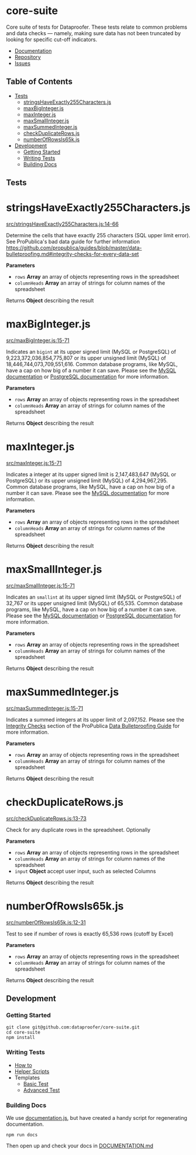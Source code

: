 # core-suite
Core suite of tests for Dataproofer. These tests relate to common problems and data checks — namely, making sure data has not been truncated by looking for specific cut-off indicators.

* [Documentation](https://github.com/dataproofer/core-suite/blob/master/README.md)
* [Repository](https://github.com/dataproofer/core-suite/)
* [Issues](https://github.com/dataproofer/core-suite/issues)

## Table of Contents

* [Tests](https://github.com/dataproofer/core-suite#tests)
  * [stringsHaveExactly255Characters.js](https://github.com/dataproofer/core-suite#stringsHaveExactly255Charactersjs)
  * [maxBigInteger.js](https://github.com/dataproofer/core-suite#maxBigIntegerjs)
  * [maxInteger.js](https://github.com/dataproofer/core-suite#maxIntegerjs)
  * [maxSmallInteger.js](https://github.com/dataproofer/core-suite#maxSmallIntegerjs)
  * [maxSummedInteger.js](https://github.com/dataproofer/core-suite#maxSummedIntegerjs)
  * [checkDuplicateRows.js](https://github.com/dataproofer/core-suite#checkDuplicateRowsjs)
  * [numberOfRowsIs65k.js](https://github.com/dataproofer/core-suite#numberOfRowsIs65kjs)
* [Development](https://github.com/dataproofer/core-suite#development)
  * [Getting Started](https://github.com/dataproofer/core-suite#getting-started)
  * [Writing Tests](https://github.com/dataproofer/stats-suite#writing-tests)
  * [Building Docs](https://github.com/dataproofer/core-suite#building-docs)

## Tests

# stringsHaveExactly255Characters.js

[src/stringsHaveExactly255Characters.js:14-66](https://github.com/dataproofer/core-suite/blob/master/src/stringsHaveExactly255Characters.js#L14-L66 "Source code on GitHub")

Determine the cells that have exactly 255 characters (SQL upper limit error). See ProPublica's bad data guide for further information
<https://github.com/propublica/guides/blob/master/data-bulletproofing.md#integrity-checks-for-every-data-set>

**Parameters**

-   `rows` **Array** an array of objects representing rows in the spreadsheet
-   `columnHeads` **Array** an array of strings for column names of the spreadsheet

Returns **Object** describing the result

# maxBigInteger.js

[src/maxBigInteger.js:15-71](https://github.com/dataproofer/core-suite/blob/master/src/maxBigInteger.js#L15-L71 "Source code on GitHub")

Indicates an `bigint` at its upper signed limit (MySQL or PostgreSQL) of 9,223,372,036,854,775,807 or its upper unsigned limit (MySQL) of 18,446,744,073,709,551,616.
Common database programs, like MySQL, have a cap on how big of a number it can save.
Please see the [MySQL documentation](https://dev.mysql.com/doc/refman/5.7/en/integer-types.html) or [PostgreSQL documentation](http://www.postgresql.org/docs/9.5/interactive/datatype-numeric.html) for more information.

**Parameters**

-   `rows` **Array** an array of objects representing rows in the spreadsheet
-   `columnHeads` **Array** an array of strings for column names of the spreadsheet

Returns **Object** describing the result

# maxInteger.js

[src/maxInteger.js:15-71](https://github.com/dataproofer/core-suite/blob/master/src/maxInteger.js#L15-L71 "Source code on GitHub")

Indicates a integer at its upper signed limit is 2,147,483,647 (MySQL or PostgreSQL) or its upper unsigned limit (MySQL) of 4,294,967,295.
Common database programs, like MySQL, have a cap on how big of a number it can save.
Please see the [MySQL documentation](https://dev.mysql.com/doc/refman/5.7/en/integer-types.html) for more information.

**Parameters**

-   `rows` **Array** an array of objects representing rows in the spreadsheet
-   `columnHeads` **Array** an array of strings for column names of the spreadsheet

Returns **Object** describing the result

# maxSmallInteger.js

[src/maxSmallInteger.js:15-71](https://github.com/dataproofer/core-suite/blob/master/src/maxSmallInteger.js#L15-L71 "Source code on GitHub")

Indicates an `smallint` at its upper signed limit (MySQL or PostgreSQL) of 32,767 or its upper unsigned limit (MySQL) of 65,535.
Common database programs, like MySQL, have a cap on how big of a number it can save.
Please see the [MySQL documentation](https://dev.mysql.com/doc/refman/5.7/en/integer-types.html) or [PostgreSQL documentation](http://www.postgresql.org/docs/9.5/interactive/datatype-numeric.html) for more information.

**Parameters**

-   `rows` **Array** an array of objects representing rows in the spreadsheet
-   `columnHeads` **Array** an array of strings for column names of the spreadsheet

Returns **Object** describing the result

# maxSummedInteger.js

[src/maxSummedInteger.js:15-71](https://github.com/dataproofer/core-suite/blob/master/src/maxSummedInteger.js#L15-L71 "Source code on GitHub")

Indicates a summed integers at its upper limit of 2,097,152.
Please see the [Integrity Checks](https://github.com/propublica/guides/blob/master/data-bulletproofing.md#integrity-checks-for-every-data-set) section of the ProPublica [Data Bulletproofing Guide](https://github.com/propublica/guides/blob/master/data-bulletproofing.md) for more information.

**Parameters**

-   `rows` **Array** an array of objects representing rows in the spreadsheet
-   `columnHeads` **Array** an array of strings for column names of the spreadsheet

Returns **Object** describing the result

# checkDuplicateRows.js

[src/checkDuplicateRows.js:13-73](https://github.com/dataproofer/core-suite/blob/master/src/checkDuplicateRows.js#L13-L73 "Source code on GitHub")

Check for any duplicate rows in the spreadsheet. Optionally

**Parameters**

-   `rows` **Array** an array of objects representing rows in the spreadsheet
-   `columnHeads` **Array** an array of strings for column names of the spreadsheet
-   `input` **Object** accept user input, such as selected Columns

Returns **Object** describing the result

# numberOfRowsIs65k.js

[src/numberOfRowsIs65k.js:12-31](https://github.com/dataproofer/core-suite/blob/master/src/numberOfRowsIs65k.js#L12-L31 "Source code on GitHub")

Test to see if number of rows is exactly 65,536 rows (cutoff by Excel)

**Parameters**

-   `rows` **Array** an array of objects representing rows in the spreadsheet
-   `columnHeads` **Array** an array of strings for column names of the spreadsheet

Returns **Object** describing the result

## Development

### Getting Started

```
git clone git@github.com:dataproofer/core-suite.git
cd core-suite
npm install
```

### Writing Tests

* [How to](https://github.com/dataproofer/Dataproofer#creating-a-new-test)
* [Helper Scripts](https://github.com/dataproofer/dataproofertest-js/blob/master/DOCUMENTATION.md#util)
* Templates
  * [Basic Test](https://github.com/dataproofer/suite-template/blob/master/src/myTest.js)
  * [Advanced Test](https://github.com/dataproofer/suite-template/blob/master/src/myAdvancedTest.js)

### Building Docs

We use [documentation.js](https://github.com/documentationjs/documentation), but have created a handy script for regenerating documentation.

```
npm run docs
```

Then open up and check your docs in [DOCUMENTATION.md](https://github.com/dataproofer/info-suite/blob/master/DOCUMENTATION.md)